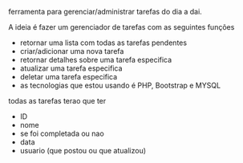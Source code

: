 ferramenta para gerenciar/administrar tarefas do dia a dai.

A ideia é fazer um gerenciador de tarefas com as seguintes funções

- retornar uma lista com todas as tarefas pendentes
- criar/adicionar uma nova tarefa
- retornar detalhes sobre uma tarefa especifica
- atualizar uma tarefa especifica
- deletar uma tarefa especifica
- as tecnologias que estou usando é PHP, Bootstrap e MYSQL

todas as tarefas terao que ter

- ID
- nome
- se foi completada ou nao
- data
- usuario (que postou ou que atualizou)

